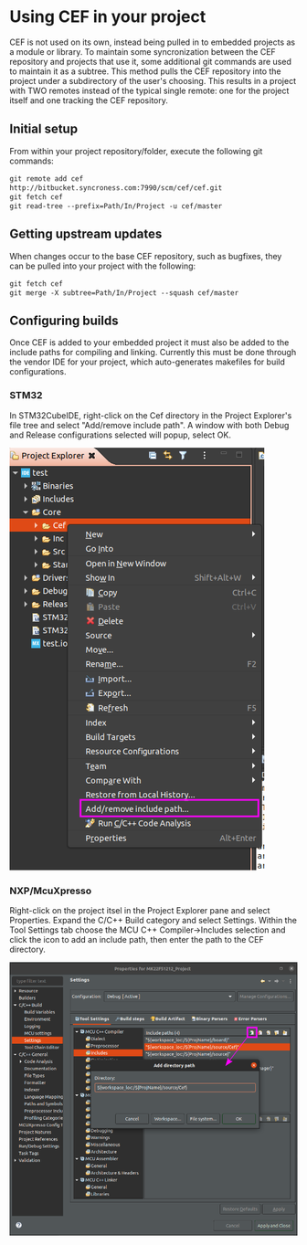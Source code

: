 # Using CEF in your project

CEF is not used on its own, instead being pulled in to embedded projects as a module or library. To maintain some syncronization between the CEF repository and projects that use it, some additional git commands are used to maintain it as a subtree. This method pulls the CEF repository into the project under a subdirectory of the user's choosing. This results in a project with TWO remotes instead of the typical single remote: one for the project itself and one tracking the CEF repository. 

## Initial setup

From within your project repository/folder, execute the following git commands:

```
git remote add cef http://bitbucket.syncroness.com:7990/scm/cef/cef.git
git fetch cef
git read-tree --prefix=Path/In/Project -u cef/master
```

## Getting upstream updates

When changes occur to the base CEF repository, such as bugfixes, they can be pulled into your project with the following:

```
git fetch cef
git merge -X subtree=Path/In/Project --squash cef/master
```

## Configuring builds

Once CEF is added to your embedded project it must also be added to the include paths for compiling and linking. Currently this must be done through the vendor IDE for your project, which auto-generates makefiles for build configurations.

### STM32

In STM32CubeIDE, right-click on the Cef directory in the Project Explorer's file tree and select "Add/remove include path". A window with both Debug and Release configurations selected will popup, select OK.

![Stm32Include](./DocsSource/Stm32Include.png)

### NXP/McuXpresso

Right-click on the project itsel in the Project Explorer pane and select Properties. Expand the C/C++ Build category and select Settings. Within the Tool Settings tab choose the MCU C++ Compiler->Includes selection and click the icon to add an include path, then enter the path to the CEF directory.

![NxpInclude](./DocSource/../DocsSource/NxpXpressoInclude.png)